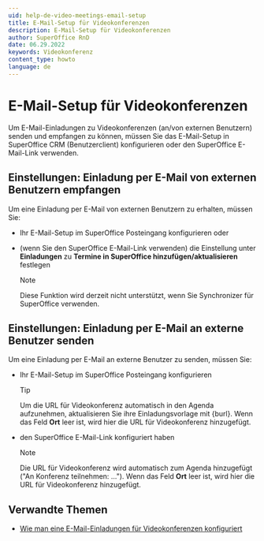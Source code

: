 ```yaml
---
uid: help-de-video-meetings-email-setup
title: E-Mail-Setup für Videokonferenzen
description: E-Mail-Setup für Videokonferenzen
author: SuperOffice RnD
date: 06.29.2022
keywords: Videokonferenz
content_type: howto
language: de
---
```


# E-Mail-Setup für Videokonferenzen

Um E-Mail-Einladungen zu Videokonferenzen (an/von externen Benutzern) senden und empfangen zu können, müssen Sie das E-Mail-Setup in SuperOffice CRM (Benutzerclient) konfigurieren oder den SuperOffice E-Mail-Link verwenden.

## Einstellungen: Einladung per E-Mail von externen Benutzern empfangen

Um eine Einladung per E-Mail von externen Benutzern zu erhalten, müssen Sie:

* Ihr E-Mail-Setup im SuperOffice Posteingang konfigurieren oder

* (wenn Sie den SuperOffice E-Mail-Link verwenden) die Einstellung unter **Einladungen** zu **Termine in SuperOffice hinzufügen/aktualisieren** festlegen

    > [!NOTE]
    > Diese Funktion wird derzeit nicht unterstützt, wenn Sie Synchronizer für SuperOffice verwenden.

## Einstellungen: Einladung per E-Mail an externe Benutzer senden

Um eine Einladung per E-Mail an externe Benutzer zu senden, müssen Sie:

* Ihr E-Mail-Setup im SuperOffice Posteingang konfigurieren

    > [!TIP]
    > Um die URL für Videokonferenz automatisch in den Agenda aufzunehmen, aktualisieren Sie ihre Einladungsvorlage mit {burl}. Wenn das Feld **Ort** leer ist, wird hier die URL für Videokonferenz hinzugefügt.

* den SuperOffice E-Mail-Link konfiguriert haben

    > [!NOTE]
    > Die URL für Videokonferenz wird automatisch zum Agenda hinzugefügt ("An Konferenz teilnehmen: ..."). Wenn das Feld **Ort** leer ist, wird hier die URL für Videokonferenz hinzugefügt.

## Verwandte Themen

* [Wie man eine E-Mail-Einladungen für Videokonferenzen konfiguriert][1]

<!-- Referenced links -->
[1]: ../../../../../en/video-meeting/howto/configure-email-invitations.md

<!-- Referenced images --